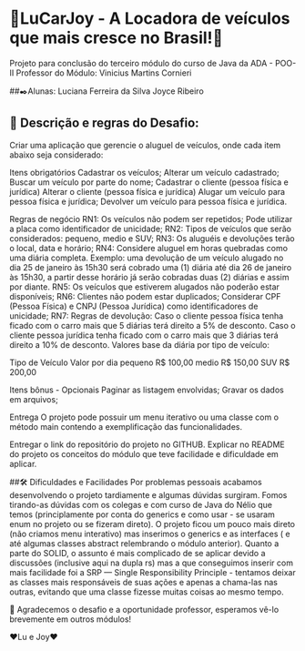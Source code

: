 # 📌LuCarJoy - A Locadora de veículos que mais cresce no Brasil!📌

Projeto para conclusão do terceiro módulo do curso de Java da ADA - POO-II
Professor do Módulo: Vinicius Martins Cornieri

##✒️Alunas:
Luciana Ferreira da Silva
Joyce Ribeiro

## 🚀 Descrição e regras do Desafio:

Criar uma aplicação que gerencie o aluguel de veículos, onde cada item abaixo seja considerado:

Itens obrigatórios
Cadastrar os veículos;
Alterar um veículo cadastrado;
Buscar um veículo por parte do nome;
Cadastrar o cliente (pessoa física e jurídica)
Alterar o cliente (pessoa física e jurídica)
Alugar um veículo para pessoa física e jurídica;
Devolver um veículo para pessoa física e jurídica.

Regras de negócio
RN1: Os veículos não podem ser repetidos; Pode utilizar a placa como identificador de unicidade;
RN2: Tipos de veículos que serão considerados: pequeno, medio e SUV;
RN3: Os aluguéis e devoluções terão o local, data e horário;
RN4: Considere aluguel em horas quebradas como uma diária completa. Exemplo: uma devolução de um veículo alugado no dia 25 de janeiro às 15h30 será cobrado uma (1) diária até dia 26 de janeiro às 15h30, a partir desse horário já serão cobradas duas (2) diárias e assim por diante.
RN5: Os veículos que estiverem alugados não poderão estar disponíveis;
RN6: Clientes não podem estar duplicados; Considerar CPF (Pessoa Física) e CNPJ (Pessoa Jurídica) como identificadores de unicidade;
RN7: Regras de devolução:
Caso o cliente pessoa física tenha ficado com o carro mais que 5 diárias terá direito a 5% de desconto.
Caso o cliente pessoa jurídica tenha ficado com o carro mais que 3 diárias terá direito a 10% de desconto.
Valores base da diária por tipo de veículo:

Tipo de Veículo	Valor por dia
pequeno	R$ 100,00
medio	R$ 150,00
SUV	R$ 200,00

Itens bônus - Opcionais
Paginar as listagem envolvidas;
Gravar os dados em arquivos;

Entrega
O projeto pode possuir um menu iterativo ou uma classe com o método main contendo a exemplificação das funcionalidades.

Entregar o link do repositório do projeto no GITHUB. Explicar no README do projeto os conceitos do módulo que teve facilidade e dificuldade em aplicar.

##🛠️ Dificuldades e Facilidades
Por problemas pessoais acabamos desenvolvendo o projeto tardiamente e algumas dúvidas surgiram. Fomos tirando-as dúvidas com os colegas e com curso de Java do Nélio que temos (principlamente por conta do generics e como usar - se usaram enum no projeto ou se fizeram direto). 
O projeto ficou um pouco mais direto (não criamos menu interativo) mas inserimos o generics e as interfaces ( e até algumas classes abstract relembrando o módulo anterior). 
Quanto a parte do SOLID,  o assunto é mais complicado de se aplicar devido a discussões (inclusive aqui na dupla rs) mas a que conseguimos inserir com mais facilidade foi a SRP — Single Responsibility Principle - tentamos deixar as classes mais responsáveis de suas ações e apenas a chama-las nas outras, evitando que uma classe fizesse muitas coisas ao mesmo tempo.

🎁 Agradecemos o desafio e a oportunidade professor, esperamos vê-lo brevemente em outros módulos!

❤️Lu e Joy❤️

